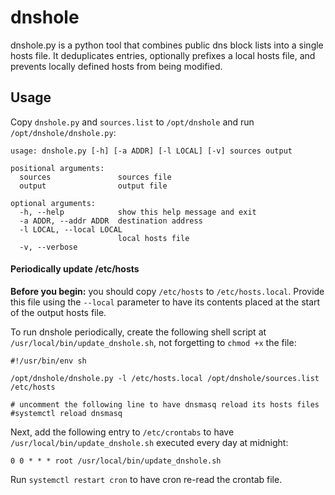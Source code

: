 # dnshole

dnshole.py is a python tool that combines public dns block lists into a single hosts file. It deduplicates entries, optionally prefixes a local hosts file, and prevents locally defined hosts from being modified.

## Usage

Copy `dnshole.py` and `sources.list` to `/opt/dnshole` and run `/opt/dnshole/dnshole.py`:

```
usage: dnshole.py [-h] [-a ADDR] [-l LOCAL] [-v] sources output

positional arguments:
  sources               sources file
  output                output file

optional arguments:
  -h, --help            show this help message and exit
  -a ADDR, --addr ADDR  destination address
  -l LOCAL, --local LOCAL
                        local hosts file
  -v, --verbose
```

#### Periodically update /etc/hosts

**Before you begin:** you should copy `/etc/hosts` to `/etc/hosts.local`. Provide this file using the `--local` parameter to have its contents placed at the start of the output hosts file.

To run dnshole periodically, create the following shell script at `/usr/local/bin/update_dnshole.sh`, not forgetting to `chmod +x` the file:

```
#!/usr/bin/env sh

/opt/dnshole/dnshole.py -l /etc/hosts.local /opt/dnshole/sources.list /etc/hosts

# uncomment the following line to have dnsmasq reload its hosts files
#systemctl reload dnsmasq
```

Next, add the following entry to `/etc/crontabs` to have `/usr/local/bin/update_dnshole.sh` executed every day at midnight:

```
0 0 * * * root /usr/local/bin/update_dnshole.sh
```

Run `systemctl restart cron` to have cron re-read the crontab file.